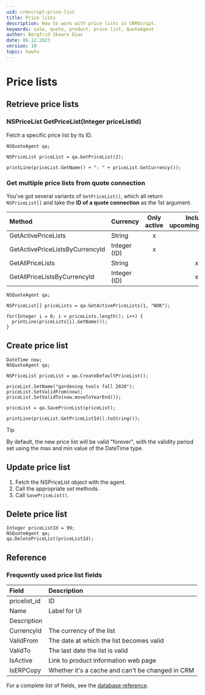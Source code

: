 ```yaml
---
uid: crmscript-price-list
title: Price lists
description: How to work with price lists in CRMScript.
keywords: sale, quote, product, price list, QuoteAgent
author: Bergfrid Skaara Dias
date: 06.12.2023
version: 10
topic: howto
---
```


# Price lists

## Retrieve price lists

### NSPriceList GetPriceList(Integer priceListId)

Fetch a specific price list by its ID.

```crmscript!
NSQuoteAgent qa;

NSPriceList priceList = qa.GetPriceList(2);

printLine(priceList.GetName() + ": " + priceList.GetCurrency());
```

### Get multiple price lists from quote connection

You've got several variants of `GetPriceList()`, which all return `NSPriceList[]` and take the **ID of a quote connection** as the 1st argument.

| Method | Currency | Only active | Include upcoming/expired |
|:--|:--|:-:|:--:|
| GetActivePriceLists | String | x | |
| GetActivePriceListsByCurrencyId | Integer (ID) | x | |
| GetAllPriceLists | String | | x |
| GetAllPriceListsByCurrencyId | Integer (ID) | | x |

```crmscript!
NSQuoteAgent qa;

NSPriceList[] priceLists = qa.GetActivePriceLists(1, "NOK");

for(Integer i = 0; i < priceLists.length(); i++) {
  printLine(priceLists[i].GetName());
}
```

## Create price list

```crmscript!
DateTime now;
NSQuoteAgent qa;

NSPriceList priceList = qa.CreateDefaultPriceList();

priceList.SetName("gardening tools fall 2020");
priceList.SetValidFrom(now);
priceList.SetValidTo(now.moveToYearEnd());

priceList = qa.SavePriceList(priceList);

printLine(priceList.GetPriceListId().toString());
```

> [!TIP]
> By default, the new price list will be valid "forever", with the validity period set using the max and min value of the DateTime type.

## Update price list

1. Fetch the NSPriceList object with the agent.
2. Call the appropriate *set* methods.
3. Call `SavePriceList()`.

## Delete price list

```crmscript
Integer priceListId = 99;
NSQuoteAgent qa;
qa.DeletePriceList(priceListId);
```

## Reference

### Frequently used price list fields

| Field          | Description                               |
|:---------------|:------------------------------------------|
| pricelist_id   | ID                                        |
| Name           | Label for UI                              |
| Description    |                                           |
| CurrencyId     | The currency of the list                  |
| ValidFrom      | The date at which the list becomes valid  |
| ValidTo        | The last date the list is valid           |
| IsActive       | Link to product information web page      |
| IsERPCopy      | Whether it's a cache and can't be changed in CRM |

For a complete list of fields, see the [database reference][2].

<!-- Referenced links -->
[2]: ../../../../database/tables/pricelist.md
